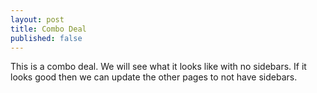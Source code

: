```yaml
---
layout: post
title: Combo Deal
published: false
---
```

<p>This is a combo deal. We will see what it looks like with no sidebars. If it looks good then we can update the other pages to not have sidebars.</p>
